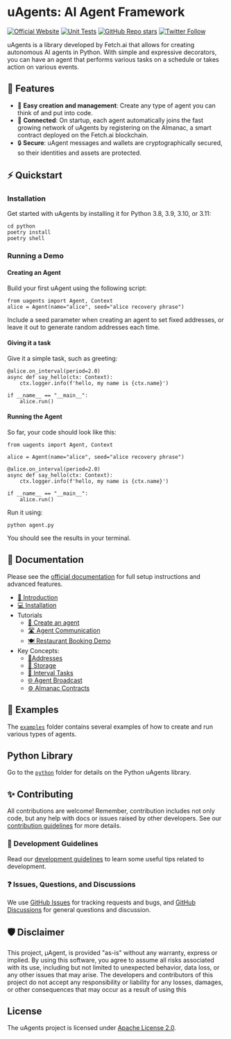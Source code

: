 # uAgents: AI Agent Framework
[![Official Website](https://img.shields.io/badge/Official%20Website-fetch.ai-blue?style=flat&logo=world&logoColor=white)](https://fetch.ai) [![Unit Tests](https://img.shields.io/github/actions/workflow/status/Fetchai/uAgents/ci.yml?label=unit%20tests)](https://github.com/Fetchai/uAgents/actions/workflows/ci-tests.yml) [![GitHub Repo stars](https://img.shields.io/github/stars/Fetchai/uAgents?style=social)](https://github.com/Fetchai/uAgents/stargazers) [![Twitter Follow](https://img.shields.io/twitter/follow/fetch_ai?style=social)](https://twitter.com/fetch_ai)

uAgents is a library developed by Fetch.ai that allows for creating autonomous AI agents in Python. With simple and expressive decorators, you can have an agent that performs various tasks on a schedule or takes action on various events.

## 🚀 Features

- 🤖 **Easy creation and management**: Create any type of agent you can think of and put into code.
- 🔗 **Connected**: On startup, each agent automatically joins the fast growing network of uAgents by registering on the Almanac, a smart contract deployed on the Fetch.ai blockchain.
- 🔒 **Secure**: uAgent messages and wallets are cryptographically secured, so their identities and assets are protected.

## ⚡ Quickstart

### Installation
Get started with uAgents by installing it for Python 3.8, 3.9, 3.10, or 3.11:

    cd python
    poetry install
    poetry shell

### Running a Demo

#### Creating an Agent 
Build your first uAgent using the following script:

    from uagents import Agent, Context 
    alice = Agent(name="alice", seed="alice recovery phrase")

Include a seed parameter when creating an agent to set fixed addresses, or leave it out to generate random addresses each time.

#### Giving it a task
Give it a simple task, such as greeting:

    @alice.on_interval(period=2.0)
    async def say_hello(ctx: Context):
        ctx.logger.info(f'hello, my name is {ctx.name}')
    
    if __name__ == "__main__":
        alice.run()

#### Running the Agent 
So far, your code should look like this:

    from uagents import Agent, Context
    
    alice = Agent(name="alice", seed="alice recovery phrase")
    
    @alice.on_interval(period=2.0)
    async def say_hello(ctx: Context):
        ctx.logger.info(f'hello, my name is {ctx.name}')
    
    if __name__ == "__main__":
        alice.run()

Run it using:

    python agent.py

You should see the results in your terminal.

## 📖 Documentation

Please see the [official documentation](https://fetch.ai/docs) for full setup instructions and advanced features.

* [👋 Introduction](https://fetch.ai/docs/concepts/agents/agents)
* [💻 Installation](https://fetch.ai/docs/guides/agents/installing-uagent)
* Tutorials
  * [🤖 Create an agent](https://fetch.ai/docs/guides/agents/create-a-uagent)
  * [🛣️ Agent Communication](https://fetch.ai/docs/guides/agents/communicating-with-other-agents)
  * [🍽️ Restaurant Booking Demo](https://fetch.ai/docs/guides/agents/booking-demo)
* Key Concepts:
  * [📍Addresses](https://fetch.ai/docs/guides/agents/getting-uagent-address)
  * [💾 Storage](https://fetch.ai/docs/guides/agents/storage-function)
  * [📝 Interval Tasks](https://fetch.ai/docs/guides/agents/interval-task)
  * [🌐 Agent Broadcast](https://fetch.ai/docs/guides/agents/broadcast)
  * [⚙️ Almanac Contracts](https://fetch.ai/docs/guides/agents/register-in-almanac)

## 🌱 Examples

The [`examples`](https://github.com/fetchai/uAgents/tree/main/python/examples) folder contains several examples of how to create and run various types of agents.

## Python Library

Go to the [`python`](https://github.com/fetchai/uAgents/tree/main/python) folder for details on the Python uAgents library.

## ✨ Contributing

All contributions are welcome! Remember, contribution includes not only code, but any help with docs or issues raised by other developers. See our [contribution guidelines](https://github.com/fetchai/uAgents/blob/main/CONTRIBUTING.md) for more details.

### 📄 Development Guidelines

Read our [development guidelines](https://github.com/fetchai/uAgents/blob/main/DEVELOPING.md) to learn some useful tips related to development.

### ❓ Issues, Questions, and Discussions

We use [GitHub Issues](https://github.com/fetchai/uAgents/issues) for tracking requests and bugs, and [GitHub Discussions](https://github.com/fetchai/uAgents/discussions) for general questions and discussion.

## 🛡 Disclaimer

This project, μAgent, is provided "as-is" without any warranty, express or implied. By using this software, you agree to assume all risks associated with its use, including but not limited to unexpected behavior, data loss, or any other issues that may arise. The developers and contributors of this project do not accept any responsibility or liability for any losses, damages, or other consequences that may occur as a result of using this

## License

The uAgents project is licensed under [Apache License 2.0](https://github.com/fetchai/uAgents/blob/main/LICENSE).
